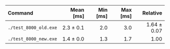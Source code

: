 | Command | Mean [ms] | Min [ms] | Max [ms] | Relative |
|:---|---:|---:|---:|---:|
| `./test_8000_old.exe` | 2.3 ± 0.1 | 2.0 | 3.0 | 1.64 ± 0.07 |
| `./test_8000_new.exe` | 1.4 ± 0.0 | 1.3 | 1.7 | 1.00 |
